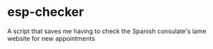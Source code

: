 # esp-checker
A script that saves me having to check the Spanish consulate's lame website for new appointments

